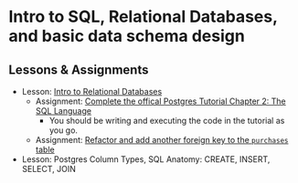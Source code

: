 # Intro to SQL, Relational Databases, and basic data schema design

## Lessons & Assignments

- Lesson: [Intro to Relational Databases](./intro-relational-databases-postgres.md)
  - Assignment: [Complete the offical Postgres Tutorial Chapter 2: The SQL Language](https://www.postgresql.org/docs/16/tutorial-sql.html)
    - You should be writing and executing the code in the tutorial as you go.
  - Assignment: [Refactor and add another foreign key to the `purchases` table](https://github.com/Code-Platoon-Assignments/sql-basics-multiple-foreign-keys)
- Lesson: Postgres Column Types, SQL Anatomy: CREATE, INSERT, SELECT, JOIN